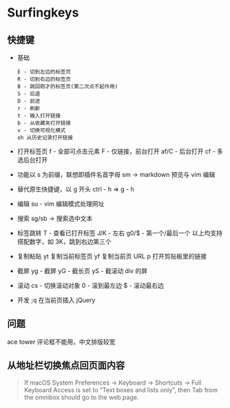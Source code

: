 # Surfingkeys

## 快捷键

- 基础
    ```
    E - 切到左边的标签页
    R - 切到右边的标签页
    B - 跳回刚才的标签页(第二次点不起作用)
    S - 后退
    D - 前进
    r - 刷新
    t - 输入打开链接
    b - 从收藏夹打开链接
    v - 切换可视化模式
    oh 从历史记录打开链接
    ```

- 打开标签页
  f - 全部可点击元素
  F - 仅链接，前台打开
  af/C - 后台打开
  cf - 多选后台打开

- 功能以 s 为前缀，联想即插件名首字母
  sm -> markdown 预览与 vim 编辑

- 替代原生快捷键，以 g 开头
  ctrl - h => g - h

- 编辑
  su - vim 编辑模式处理网址

- 搜索
  sg/sb -> 搜索选中文本

- 标签跳转
  T - 查看已打开标签
  J/K - 左右
  g0/\$ - 第一个/最后一个
  以上均支持搭配数字，如 3K，跳到右边第三个

- 复制粘贴
  yt 复制当前标签页
  yf 复制当前页 URL
  p 打开剪贴板里的链接

- 截屏
  yg - 截屏
  yG - 截长页
  yS - 截滚动 div 的屏

- 滚动
  cs - 切换滚动对象
  0 - 滚到最左边
  \$ - 滚动最右边

- 开发
  ;q 在当前页插入 jQuery

## 问题

ace tower 评论框不能用，中文排版较宽

## 从地址栏切换焦点回页面内容

> If macOS System Preferences -> Keyboard -> Shortcuts -> Full Keyboard Access is set to “Text boxes and lists only”, then Tab from the omnibox should go to the web page.
